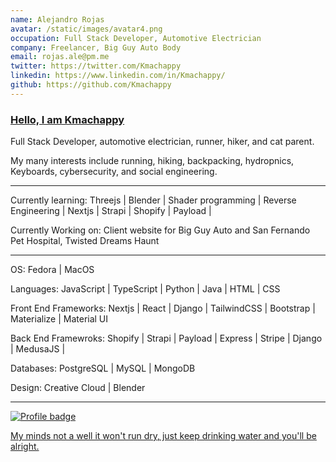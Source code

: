 ```yaml
---
name: Alejandro Rojas
avatar: /static/images/avatar4.png
occupation: Full Stack Developer, Automotive Electrician
company: Freelancer, Big Guy Auto Body
email: rojas.ale@pm.me
twitter: https://twitter.com/Kmachappy
linkedin: https://www.linkedin.com/in/Kmachappy/
github: https://github.com/Kmachappy
---
```


### [Hello, I am Kmachappy](http://www.kmachappy.me/)

Full Stack Developer, automotive electrician, runner, hiker, and cat parent.

My many interests include running, hiking, backpacking, hydropnics, Keyboards, cybersecurity, and social engineering.

---

Currently learning: Threejs | Blender | Shader programming | Reverse Engineering | Nextjs | Strapi | Shopify | Payload |

Currently Working on: Client website for Big Guy Auto and San Fernando Pet Hospital, Twisted Dreams Haunt

---

OS: Fedora | MacOS

Languages: JavaScript | TypeScript | Python | Java | HTML | CSS

Front End Frameworks: Nextjs | React | Django | TailwindCSS | Bootstrap | Materialize | Material UI

Back End Framewroks: Shopify | Strapi | Payload | Express | Stripe | Django | MedusaJS |

Databases: PostgreSQL | MySQL | MongoDB

Design: Creative Cloud | Blender

---

[![Profile badge](https://www.codewars.com/users/Kmachappy/badges/small)](https://www.codewars.com/users/Kmachappy)

[My minds not a well it won't run dry, just keep drinking water and you'll be alright.](https://www.youtube.com/watch?v=DbvR_d7MDQc)
